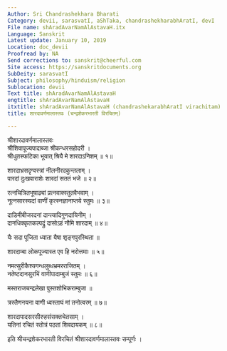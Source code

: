 ```yaml
---
Author: Sri Chandrashekhara Bharati
Category: devii, sarasvatI, aShTaka, chandrashekharabhAratI, devI
File name: shAradAvarNamAlAstavaH.itx
Language: Sanskrit
Latest update: January 10, 2019
Location: doc_devii
Proofread by: NA
Send corrections to: sanskrit@cheerful.com
Site access: https://sanskritdocuments.org
SubDeity: sarasvatI
Subject: philosophy/hinduism/religion
Sublocation: devii
Text title: shAradAvarNamAlAstavaH
engtitle: shAradAvarNamAlAstavaH
itxtitle: shAradAvarNamAlAstavaH (chandrashekarabhAratI virachitam)
title: शारदावर्णमालास्तवः (चन्द्रशेकरभारती विरचितम्)

---
```

  
 श्रीशारदावर्णमालास्तवः   
श्रीशिवापूज्यपादाब्जा श्रीकन्धरसहोदरी ।  
श्रीधुतस्फटिका भूयात् श्रियै मे शारदाऽनिशम् ॥ १॥  
  
शारदाभ्रसदृग्वस्त्रां नीलनीरदकुन्तलाम् ।  
पारदां दुःखवाराशेः शारदां सततं भजे ॥ २॥  
  
रत्नचित्रितभूषाढ्यां प्रत्नवाक्स्तुतवैभवाम् ।  
नूत्नसारस्यदां वाणीं कृत्स्नज्ञानाप्तये स्तुमः ॥ ३॥  
  
दाडिमीबीजरदनां दान्त्यादिगुणदायिनीम् ।  
दानधिक्कृतकल्पद्रुं दासोऽहं नौमि शारदाम् ॥ ४॥  
  
यैः सदा पूजिता ध्याता यैषा शृङ्गपुरस्थिता ॥  
  
शारदाम्बा लोकपूज्यास्त एव हि नरोत्तमाः ॥ ५॥  
  
नमत्सुरीकैश्यगन्धलुब्धभ्रमरराजितम् ।  
नतेष्टदानसुरभिं वाणीपादाम्बुजं स्तुमः ॥ ६॥  
  
मस्तराजचन्द्रलेखा पुस्तशोभिकराम्बुजा ॥  
  
त्रस्तैणनयना वाणी ध्वस्ताघं मां तनोत्वरम् ॥ ७॥  
  
शारदापादसरसीरुहसंसक्तचेतसाम् ।  
यतिनां रचितं स्तोत्रं पठतां शिवदायकम् ॥ ८॥  
  
इति श्रीचन्द्रशेकरभारती विरचितं श्रीशारदावर्णमालास्तवः सम्पूर्णः ।  
  
  
